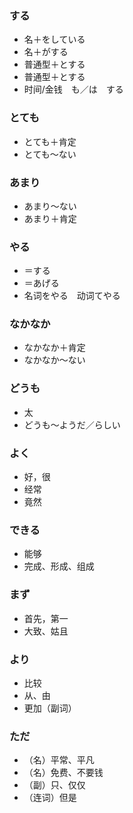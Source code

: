 ### する

- 名＋をしている
- 名＋がする
- 普通型＋とする
- 普通型＋とする
- 时间/金钱　も／は　する

### とても

- とても＋肯定
- とても～ない

### あまり

- あまり～ない
- あまり＋肯定

### やる

- ＝する
- ＝あげる
- 名词をやる　动词てやる


### なかなか

- なかなか＋肯定
- なかなか～ない


### どうも

- 太
- どうも～ようだ／らしい


### よく

- 好，很
- 经常
- 竟然


### できる

- 能够
- 完成、形成、组成


### まず

- 首先，第一
- 大致、姑且

### より

- 比较
- 从、由
- 更加（副词）


### ただ

- （名）平常、平凡
- （名）免费、不要钱
- （副）只、仅仅
- （连词）但是